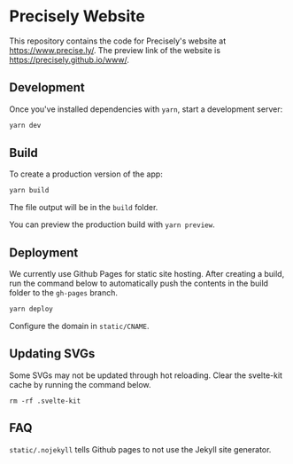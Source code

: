 # Precisely Website

This repository contains the code for Precisely's website at https://www.precise.ly/. The preview link of the website is https://precisely.github.io/www/.

## Development

Once you've installed dependencies with `yarn`, start a development server:

```bash
yarn dev
```

## Build

To create a production version of the app:

```bash
yarn build
```

The file output will be in the `build` folder.

You can preview the production build with `yarn preview`.

## Deployment

We currently use Github Pages for static site hosting. After creating a build, run the command below to automatically push the contents in the build folder to the `gh-pages` branch.

```bash
yarn deploy
```

Configure the domain in `static/CNAME`.

## Updating SVGs

Some SVGs may not be updated through hot reloading. Clear the svelte-kit cache by running the command below.

```
rm -rf .svelte-kit
```

## FAQ

`static/.nojekyll` tells Github pages to not use the Jekyll site generator.
